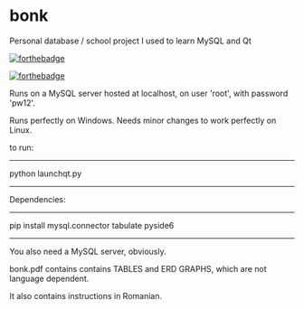 # bonk

Personal database / school project I used to learn MySQL and Qt

  

<p  align="center">

  

[<img src="https://forthebadge.com/images/badges/mom-made-pizza-rolls.svg" alt="forthebadge"/>](https://forthebadge.com/)

[<img src="https://forthebadge.com/images/badges/it-works-why.svg" alt="forthebadge"/>](https://forthebadge.com/)

  

</p>

  

Runs on a MySQL server hosted at localhost, on user 'root', with password 'pw12'.

  

Runs perfectly on Windows. Needs minor changes to work perfectly on Linux.

  

to run:

  

---

  

python launchqt.py

  

---

  
  
  

Dependencies:

  

---

  

pip install mysql.connector tabulate pyside6

  

---

  

You also need a MySQL server, obviously.

  

bonk.pdf contains contains TABLES and ERD GRAPHS, which are not language dependent.

  

It also contains instructions in Romanian.